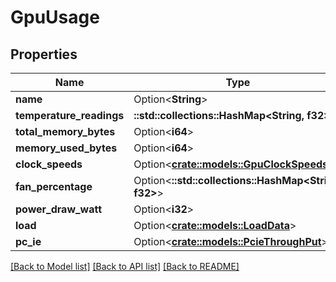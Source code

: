 # GpuUsage

## Properties

Name | Type | Description | Notes
------------ | ------------- | ------------- | -------------
**name** | Option<**String**> |  | [optional]
**temperature_readings** | **::std::collections::HashMap<String, f32>** |  | 
**total_memory_bytes** | Option<**i64**> |  | [optional]
**memory_used_bytes** | Option<**i64**> |  | [optional]
**clock_speeds** | Option<[**crate::models::GpuClockSpeeds**](GpuClockSpeeds.md)> |  | [optional]
**fan_percentage** | Option<**::std::collections::HashMap<String, f32>**> |  | [optional]
**power_draw_watt** | Option<**i32**> |  | [optional]
**load** | Option<[**crate::models::LoadData**](LoadData.md)> |  | [optional]
**pc_ie** | Option<[**crate::models::PcieThroughPut**](PCIE_ThroughPut.md)> |  | [optional]

[[Back to Model list]](../README.md#documentation-for-models) [[Back to API list]](../README.md#documentation-for-api-endpoints) [[Back to README]](../README.md)


